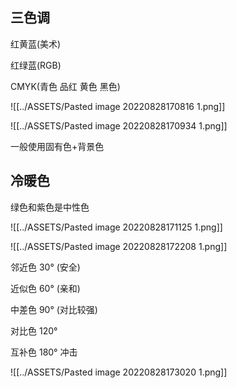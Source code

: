 ## 三色调
红黄蓝(美术)

红绿蓝(RGB)

CMYK(青色 品红 黄色 黑色)

![[../ASSETS/Pasted image 20220828170816 1.png]]


![[../ASSETS/Pasted image 20220828170934 1.png]]

一般使用固有色+背景色

## 冷暖色

绿色和紫色是中性色


![[../ASSETS/Pasted image 20220828171125 1.png]]



![[../ASSETS/Pasted image 20220828172208 1.png]]

邻近色 30° (安全)

近似色 60° (亲和)

中差色 90° (对比较强)

对比色 120°

互补色 180° 冲击

![[../ASSETS/Pasted image 20220828173020 1.png]]

